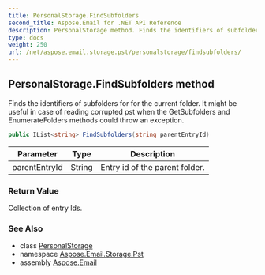 ```yaml
---
title: PersonalStorage.FindSubfolders
second_title: Aspose.Email for .NET API Reference
description: PersonalStorage method. Finds the identifiers of subfolders for for the current folder. It might be useful in case of reading corrupted pst when the GetSubfolders and EnumerateFolders methods could throw an exception
type: docs
weight: 250
url: /net/aspose.email.storage.pst/personalstorage/findsubfolders/
---
```

## PersonalStorage.FindSubfolders method

Finds the identifiers of subfolders for for the current folder. It might be useful in case of reading corrupted pst when the GetSubfolders and EnumerateFolders methods could throw an exception.

```csharp
public IList<string> FindSubfolders(string parentEntryId)
```

| Parameter | Type | Description |
| --- | --- | --- |
| parentEntryId | String | Entry id of the parent folder. |

### Return Value

Collection of entry Ids.

### See Also

* class [PersonalStorage](../)
* namespace [Aspose.Email.Storage.Pst](../../personalstorage/)
* assembly [Aspose.Email](../../../)



